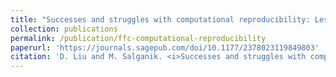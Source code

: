 ```yaml
---
title: "Successes and struggles with computational reproducibility: Lessons from the Fragile Families Challenge"
collection: publications
permalink: /publication/ffc-computational-reproducibility
paperurl: 'https://journals.sagepub.com/doi/10.1177/2378023119849803'
citation: 'D. Liu and M. Salganik. <i>Successes and struggles with computational reproducibility: Lessons from the Fragile Families Challenge</i>. Socius 5, (2019): 1-21.'
---
```


<!-- 'Liu, D., & Salganik, M. (2019, March 15). <b>Successes and struggles with computational reproducibility: Lessons from the Fragile Families Challenge.</b> https://doi.org/10.1177/2378023119849803' -->